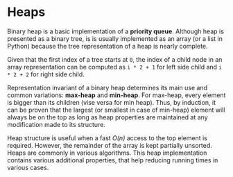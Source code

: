 # Heaps

Binary heap is a basic implementation of a **priority queue**. Although heap is presented
 as a binary tree, is is usually implemented as an array (or a list in Python) because 
 the tree representation of a heap is nearly complete.

Given that the first index of a tree starts at `0`, the index of a child node in an array
 representation can be computed as `i * 2 + 1` for left side child and `i * 2 + 2` for 
 right side child.

Representation invariant of a binary heap determines its main use and common variations:
 **max-heap** and **min-heap**. For max-heap, every element is bigger than its children
 (vise versa for min heap). Thus, by induction, it can be proven that the largest (or 
 smallest in case of min-heap) element will always be on the top as long as heap
 properties are maintained at any modification made to its structure.

Heap structure is useful when a fast *O(n)* access to the top element is required.
 However, the remainder of the array is kept partially unsorted. Heaps are commonly in 
 various algorithms. This heap implementation contains various additional properties, that
 help reducing running times in various cases.